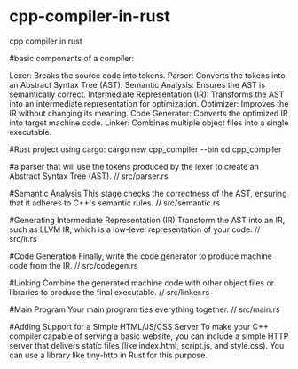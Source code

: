 # cpp-compiler-in-rust
cpp compiler in rust


#basic components of a compiler:

Lexer: Breaks the source code into tokens.
Parser: Converts the tokens into an Abstract Syntax Tree (AST).
Semantic Analysis: Ensures the AST is semantically correct.
Intermediate Representation (IR): Transforms the AST into an intermediate representation for optimization.
Optimizer: Improves the IR without changing its meaning.
Code Generator: Converts the optimized IR into target machine code.
Linker: Combines multiple object files into a single executable.

#Rust project using cargo:
cargo new cpp_compiler --bin
cd cpp_compiler

#a parser that will use the tokens produced by the lexer to create an Abstract Syntax Tree (AST).
// src/parser.rs

#Semantic Analysis
This stage checks the correctness of the AST, ensuring that it adheres to C++'s semantic rules.
// src/semantic.rs

#Generating Intermediate Representation (IR)
Transform the AST into an IR, such as LLVM IR, which is a low-level representation of your code.
// src/ir.rs

#Code Generation
Finally, write the code generator to produce machine code from the IR.
// src/codegen.rs

#Linking
Combine the generated machine code with other object files or libraries to produce the final executable.
// src/linker.rs

#Main Program
Your main program ties everything together.
// src/main.rs

#Adding Support for a Simple HTML/JS/CSS Server
To make your C++ compiler capable of serving a basic website, you can include a simple HTTP server that delivers static files (like index.html, script.js, and style.css). You can use a library like tiny-http in Rust for this purpose.
